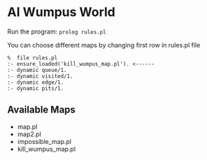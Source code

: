 # AI Wumpus World

Run the program:
  ```prolog rules.pl```
  
You can choose different maps by changing first row in rules.pl file

``` 
%  file rules.pl
:- ensure_loaded('kill_wumpus_map.pl'). <------
:- dynamic queue/1.
:- dynamic visited/1.
:- dynamic edge/1.
:- dynamic pits/1.
```
## Available Maps
* map.pl
* map2.pl
* impossible_map.pl
* kill_wumpus_map.pl
